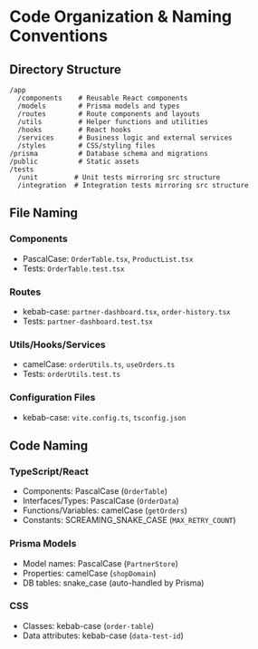 # Code Organization & Naming Conventions

## Directory Structure
```
/app
  /components    # Reusable React components
  /models        # Prisma models and types
  /routes        # Route components and layouts
  /utils         # Helper functions and utilities
  /hooks         # React hooks
  /services      # Business logic and external services
  /styles        # CSS/styling files
/prisma          # Database schema and migrations
/public          # Static assets
/tests
  /unit         # Unit tests mirroring src structure
  /integration  # Integration tests mirroring src structure
```

## File Naming

### Components
- PascalCase: `OrderTable.tsx`, `ProductList.tsx`
- Tests: `OrderTable.test.tsx`

### Routes
- kebab-case: `partner-dashboard.tsx`, `order-history.tsx`
- Tests: `partner-dashboard.test.tsx`

### Utils/Hooks/Services
- camelCase: `orderUtils.ts`, `useOrders.ts`
- Tests: `orderUtils.test.ts`

### Configuration Files
- kebab-case: `vite.config.ts`, `tsconfig.json`

## Code Naming

### TypeScript/React
- Components: PascalCase (`OrderTable`)
- Interfaces/Types: PascalCase (`OrderData`)
- Functions/Variables: camelCase (`getOrders`)
- Constants: SCREAMING_SNAKE_CASE (`MAX_RETRY_COUNT`)

### Prisma Models
- Model names: PascalCase (`PartnerStore`)
- Properties: camelCase (`shopDomain`)
- DB tables: snake_case (auto-handled by Prisma)

### CSS
- Classes: kebab-case (`order-table`)
- Data attributes: kebab-case (`data-test-id`)
